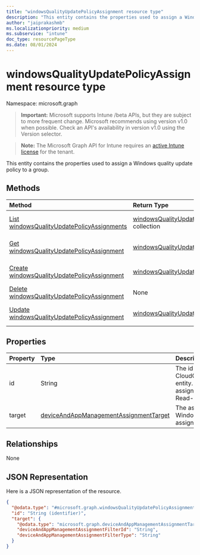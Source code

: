 ```yaml
---
title: "windowsQualityUpdatePolicyAssignment resource type"
description: "This entity contains the properties used to assign a Windows quality update policy to a group."
author: "jaiprakashmb"
ms.localizationpriority: medium
ms.subservice: "intune"
doc_type: resourcePageType
ms.date: 08/01/2024
---
```


# windowsQualityUpdatePolicyAssignment resource type

Namespace: microsoft.graph

> **Important:** Microsoft supports Intune /beta APIs, but they are subject to more frequent change. Microsoft recommends using version v1.0 when possible. Check an API's availability in version v1.0 using the Version selector.

> **Note:** The Microsoft Graph API for Intune requires an [active Intune license](https://go.microsoft.com/fwlink/?linkid=839381) for the tenant.

This entity contains the properties used to assign a Windows quality update policy to a group.

## Methods
|Method|Return Type|Description|
|:---|:---|:---|
|[List windowsQualityUpdatePolicyAssignments](../api/intune-softwareupdate-windowsqualityupdatepolicyassignment-list.md)|[windowsQualityUpdatePolicyAssignment](../resources/intune-softwareupdate-windowsqualityupdatepolicyassignment.md) collection|List properties and relationships of the [windowsQualityUpdatePolicyAssignment](../resources/intune-softwareupdate-windowsqualityupdatepolicyassignment.md) objects.|
|[Get windowsQualityUpdatePolicyAssignment](../api/intune-softwareupdate-windowsqualityupdatepolicyassignment-get.md)|[windowsQualityUpdatePolicyAssignment](../resources/intune-softwareupdate-windowsqualityupdatepolicyassignment.md)|Read properties and relationships of the [windowsQualityUpdatePolicyAssignment](../resources/intune-softwareupdate-windowsqualityupdatepolicyassignment.md) object.|
|[Create windowsQualityUpdatePolicyAssignment](../api/intune-softwareupdate-windowsqualityupdatepolicyassignment-create.md)|[windowsQualityUpdatePolicyAssignment](../resources/intune-softwareupdate-windowsqualityupdatepolicyassignment.md)|Create a new [windowsQualityUpdatePolicyAssignment](../resources/intune-softwareupdate-windowsqualityupdatepolicyassignment.md) object.|
|[Delete windowsQualityUpdatePolicyAssignment](../api/intune-softwareupdate-windowsqualityupdatepolicyassignment-delete.md)|None|Deletes a [windowsQualityUpdatePolicyAssignment](../resources/intune-softwareupdate-windowsqualityupdatepolicyassignment.md).|
|[Update windowsQualityUpdatePolicyAssignment](../api/intune-softwareupdate-windowsqualityupdatepolicyassignment-update.md)|[windowsQualityUpdatePolicyAssignment](../resources/intune-softwareupdate-windowsqualityupdatepolicyassignment.md)|Update the properties of a [windowsQualityUpdatePolicyAssignment](../resources/intune-softwareupdate-windowsqualityupdatepolicyassignment.md) object.|

## Properties
|Property|Type|Description|
|:---|:---|:---|
|id|String|The id for CloudQualityUpdateProfileAssignment entity. This id is assigned when assigning the profile to a group. Read-only|
|target|[deviceAndAppManagementAssignmentTarget](../resources/intune-shared-deviceandappmanagementassignmenttarget.md)|The assignment target that the Windows quality update policy is assigned to.|

## Relationships
None

## JSON Representation
Here is a JSON representation of the resource.
<!-- {
  "blockType": "resource",
  "keyProperty": "id",
  "@odata.type": "microsoft.graph.windowsQualityUpdatePolicyAssignment"
}
-->
``` json
{
  "@odata.type": "#microsoft.graph.windowsQualityUpdatePolicyAssignment",
  "id": "String (identifier)",
  "target": {
    "@odata.type": "microsoft.graph.deviceAndAppManagementAssignmentTarget",
    "deviceAndAppManagementAssignmentFilterId": "String",
    "deviceAndAppManagementAssignmentFilterType": "String"
  }
}
```